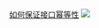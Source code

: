 [如何保证接口幂等性](https://mp.weixin.qq.com/s/tL0fnUR3BNBjP8Qw2pldVg )
![](https://mmbiz.qpic.cn/mmbiz_png/B279WL06QYyRibvybEuYHdEXUUgGNGibzHEJySe3E52AXb0HBbSlFibNia9ADk6Jn6D22lPfrQQicd2oGzFVpu1gia2Q/640?wx_fmt=png&wxfrom=5&wx_lazy=1&wx_co=1)